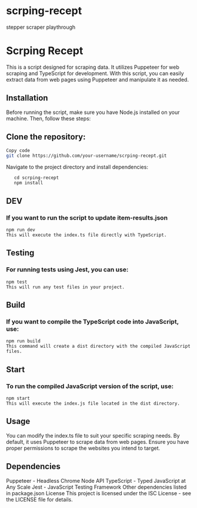 # scrping-recept

stepper scraper playthrough

# Scrping Recept

This is a script designed for scraping data. It utilizes Puppeteer for web scraping and TypeScript for development. With this script, you can easily extract data from web pages using Puppeteer and manipulate it as needed.

## Installation

Before running the script, make sure you have Node.js installed on your machine. Then, follow these steps:

## Clone the repository:

```bash
Copy code
git clone https://github.com/your-username/scrping-recept.git

```

Navigate to the project directory and install dependencies:

```
   cd scrping-recept
   npm install

```

## DEV

### If you want to run the script to update item-results.json

```
npm run dev
This will execute the index.ts file directly with TypeScript.
```

## Testing

### For running tests using Jest, you can use:

```
npm test
This will run any test files in your project.
```

## Build

### If you want to compile the TypeScript code into JavaScript, use:

```
npm run build
This command will create a dist directory with the compiled JavaScript files.
```

## Start

### To run the compiled JavaScript version of the script, use:

```
npm start
This will execute the index.js file located in the dist directory.
```

## Usage

You can modify the index.ts file to suit your specific scraping needs. By default, it uses Puppeteer to scrape data from web pages. Ensure you have proper permissions to scrape the websites you intend to target.

## Dependencies

Puppeteer - Headless Chrome Node API
TypeScript - Typed JavaScript at Any Scale
Jest - JavaScript Testing Framework
Other dependencies listed in package.json
License
This project is licensed under the ISC License - see the LICENSE file for details.
